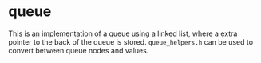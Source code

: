 # queue

This is an implementation of a queue using a linked list, where a extra pointer to the back of
the queue is stored. `queue_helpers.h` can be used to convert between queue nodes and values.
